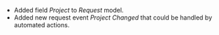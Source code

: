 - Added field *Project* to *Request* model.
- Added new request event *Project Changed* that could be handled by automated actions.
